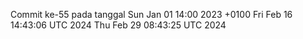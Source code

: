 Commit ke-55 pada tanggal Sun Jan 01 14:00 2023 +0100
Fri Feb 16 14:43:06 UTC 2024
Thu Feb 29 08:43:25 UTC 2024
